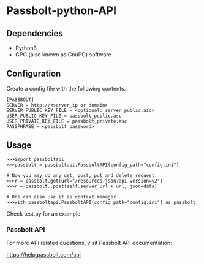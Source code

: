 # Passbolt-python-API

## Dependencies

  - Python3
  - GPG (also known as GnuPG) software

## Configuration

Create a config file with the following contents.

    [PASSBOLT]
    SERVER = http://<server_ip or domain>
    SERVER_PUBLIC_KEY_FILE = <optional: server_public.asc>
    USER_PUBLIC_KEY_FILE = passbolt_public.asc
    USER_PRIVATE_KEY_FILE = passbolt_private.asc
    PASSPHRASE = <passbolt_password>

## Usage

    >>>import passboltapi
    >>>passbolt = passboltapi.PassboltAPI(config_path="config.ini")
    
    # Now you may do any get, post, put and delete request.
    >>>r = passbolt.get(url="/resources.json?api-version=v2")
    >>>r = passbolt..post(self.server_url + url, json=data)
    
    # One can also use it as context manager
    >>>with passboltapi.PassboltAPI(config_path="config.ini") as passbolt:

Check test.py for an example.

### Passbolt API

For more API related questions, visit Passbolt API documentation:

<https://help.passbolt.com/api>
